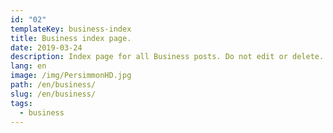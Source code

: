 ```yaml
---
id: "02"
templateKey: business-index
title: Business index page.
date: 2019-03-24
description: Index page for all Business posts. Do not edit or delete.
lang: en
image: /img/PersimmonHD.jpg
path: /en/business/
slug: /en/business/
tags:
  - business
---
```

